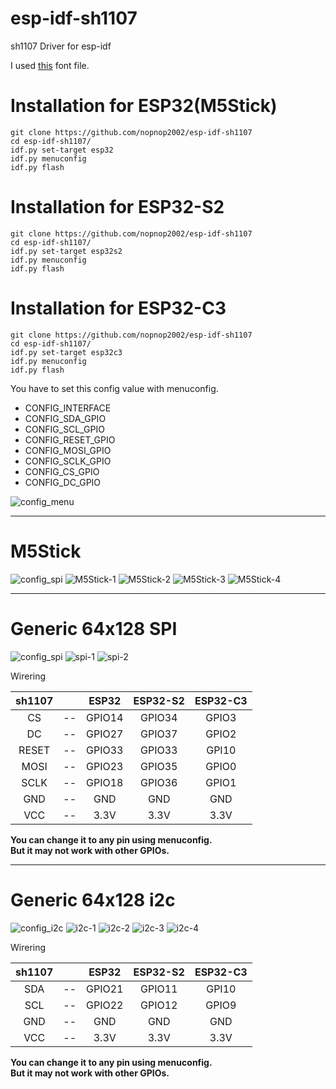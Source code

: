 # esp-idf-sh1107
sh1107 Driver for esp-idf

I used [this](https://github.com/dhepper/font8x8) font file.   

# Installation for ESP32(M5Stick)

```
git clone https://github.com/nopnop2002/esp-idf-sh1107
cd esp-idf-sh1107/
idf.py set-target esp32
idf.py menuconfig
idf.py flash
```

# Installation for ESP32-S2

```
git clone https://github.com/nopnop2002/esp-idf-sh1107
cd esp-idf-sh1107/
idf.py set-target esp32s2
idf.py menuconfig
idf.py flash
```
# Installation for ESP32-C3

```
git clone https://github.com/nopnop2002/esp-idf-sh1107
cd esp-idf-sh1107/
idf.py set-target esp32c3
idf.py menuconfig
idf.py flash
```


You have to set this config value with menuconfig.   
- CONFIG_INTERFACE   
- CONFIG_SDA_GPIO   
- CONFIG_SCL_GPIO   
- CONFIG_RESET_GPIO   
- CONFIG_MOSI_GPIO   
- CONFIG_SCLK_GPIO   
- CONFIG_CS_GPIO   
- CONFIG_DC_GPIO   

![config_menu](https://user-images.githubusercontent.com/6020549/103494664-2d20cb80-4e7b-11eb-8b87-8ed63cb5c60b.jpg)

---

# M5Stick
![config_spi](https://user-images.githubusercontent.com/6020549/103494674-327e1600-4e7b-11eb-9e63-786536862ac0.jpg)
![M5Stick-1](https://user-images.githubusercontent.com/6020549/103348592-d1062200-4add-11eb-8429-7c94f62cd38d.JPG)
![M5Stick-2](https://user-images.githubusercontent.com/6020549/103348595-d2374f00-4add-11eb-919f-f0d64f5a5003.JPG)
![M5Stick-3](https://user-images.githubusercontent.com/6020549/103348596-d2cfe580-4add-11eb-8fe7-2cf9f1d79406.JPG)
![M5Stick-4](https://user-images.githubusercontent.com/6020549/103348598-d4011280-4add-11eb-910b-9c47d61a7db3.JPG)

---

# Generic 64x128 SPI
![config_spi](https://user-images.githubusercontent.com/6020549/103494674-327e1600-4e7b-11eb-9e63-786536862ac0.jpg)
![spi-1](https://user-images.githubusercontent.com/6020549/138789782-6c7904d3-c25e-48f7-aaaa-fec98cf07dce.JPG)
![spi-2](https://user-images.githubusercontent.com/6020549/138789787-dca0f931-8106-4ce8-92bb-b87e01927cc2.JPG)

Wirering

|sh1107||ESP32|ESP32-S2|ESP32-C3|
|:-:|:-:|:-:|:-:|:-:|
|CS|--|GPIO14|GPIO34|GPIO3|
|DC|--|GPIO27|GPIO37|GPIO2|
|RESET|--|GPIO33|GPIO33|GPI10|
|MOSI|--|GPIO23|GPIO35|GPIO0|
|SCLK|--|GPIO18|GPIO36|GPIO1|
|GND|--|GND|GND|GND|
|VCC|--|3.3V|3.3V|3.3V|

__You can change it to any pin using menuconfig.__   
__But it may not work with other GPIOs.__

---

# Generic 64x128 i2c

![config_i2c](https://user-images.githubusercontent.com/6020549/103494667-301bbc00-4e7b-11eb-8314-c4e8944fca0d.jpg)
![i2c-1](https://user-images.githubusercontent.com/6020549/103496654-6577d800-4e82-11eb-9d7f-c0b6af226bee.JPG)
![i2c-2](https://user-images.githubusercontent.com/6020549/103496656-67419b80-4e82-11eb-88e9-640c6cba9769.JPG)
![i2c-3](https://user-images.githubusercontent.com/6020549/103496658-690b5f00-4e82-11eb-96a0-0499a840f9b1.JPG)
![i2c-4](https://user-images.githubusercontent.com/6020549/103496662-6ad52280-4e82-11eb-9177-335eed508e26.JPG)

Wirering

|sh1107||ESP32|ESP32-S2|ESP32-C3|
|:-:|:-:|:-:|:-:|:-:|
|SDA|--|GPIO21|GPIO11|GPI10|
|SCL|--|GPIO22|GPIO12|GPIO9|
|GND|--|GND|GND|GND|
|VCC|--|3.3V|3.3V|3.3V|

__You can change it to any pin using menuconfig.__   
__But it may not work with other GPIOs.__

